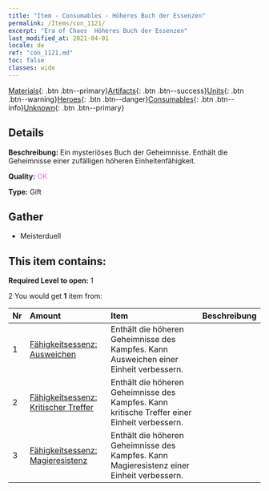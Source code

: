 ```yaml
---
title: "Item - Consumables - Höheres Buch der Essenzen"
permalink: /Items/con_1121/
excerpt: "Era of Chaos  Höheres Buch der Essenzen"
last_modified_at: 2021-04-01
locale: de
ref: "con_1121.md"
toc: false
classes: wide
---
```

 [Materials](/de/Items/){: .btn .btn--primary}[Artifacts](/de/Items/Artifacts/){: .btn .btn--success}[Units](/de/Items/Units/){: .btn .btn--warning}[Heroes](/de/Items/Heroes/){: .btn .btn--danger}[Consumables](/de/Items/Consumables/){: .btn .btn--info}[Unknown](/de/Items/Unknown/){: .btn .btn--primary}

## Details
 **Beschreibung:** Ein mysteriöses Buch der Geheimnisse. Enthält die Geheimnisse einer zufälligen höheren Einheitenfähigkeit.

 **Quality:** <span style="color: #DA70D6">OK</span>

 **Type:** Gift

## Gather

*    Meisterduell 

## This item contains:

 **Required Level to open:** 1

 2 You would get **1** item  from:

  | Nr | Amount |     Item    | Beschreibung |
  |:---|:-------|:------------|:-----------:|
  | 1 | [Fähigkeitsessenz: Ausweichen](/de/Items/con_1114/) | Enthält die höheren Geheimnisse des Kampfes. Kann Ausweichen einer Einheit verbessern. | 
  | 2 | [Fähigkeitsessenz: Kritischer Treffer](/de/Items/con_1115/) | Enthält die höheren Geheimnisse des Kampfes. Kann kritische Treffer einer Einheit verbessern. | 
  | 3 | [Fähigkeitsessenz: Magieresistenz](/de/Items/con_1118/) | Enthält die höheren Geheimnisse des Kampfes. Kann Magieresistenz einer Einheit verbessern. | 
